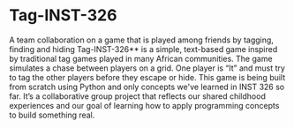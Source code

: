 # Tag-INST-326
A team collaboration on a game that is played among friends by tagging, finding and hiding 
Tag-INST-326** is a simple, text-based game inspired by traditional tag games played in many African communities. The game simulates a chase between players on a grid. One player is “It” and must try to tag the other players before they escape or hide.
This game is being built from scratch using Python and only concepts we've learned in INST 326 so far. It’s a collaborative group project that reflects our shared childhood experiences and our goal of learning how to apply programming concepts to build something real.


